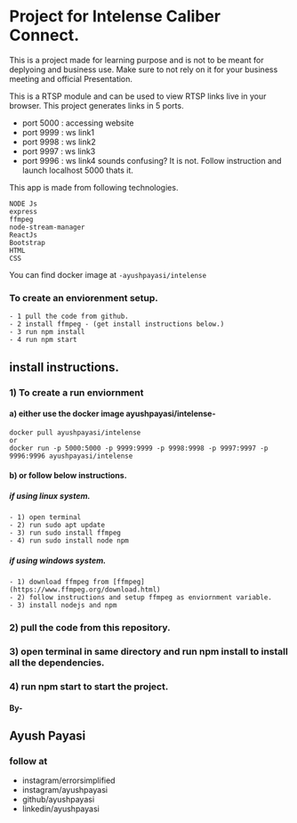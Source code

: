 # Project for Intelense Caliber Connect.

This is a project made for learning purpose and is not to be meant for deplyoing and business use. Make sure to not rely on it for your business meeting and official Presentation.

This is a RTSP module and can be used to view RTSP links live in your browser. This project generates links in 5 ports.
- port 5000 : accessing website
- port 9999 : ws link1
- port 9998 : ws link2
- port 9997 : ws link3
- port 9996 : ws link4
sounds confusing? It is not. Follow instruction and launch localhost 5000 thats it.

This app is made from following technologies.
```
NODE Js
express
ffmpeg
node-stream-manager
ReactJs
Bootstrap
HTML
CSS
```

You can find docker image at `-ayushpayasi/intelense`

### To create an enviorenment setup.

    - 1 pull the code from github.
    - 2 install ffmpeg - (get install instructions below.)
    - 3 run npm install
    - 4 run npm start


## install instructions.

### 1) To create a run enviornment 
#### a) either use the docker image ayushpayasi/intelense-
```
docker pull ayushpayasi/intelense
or 
docker run -p 5000:5000 -p 9999:9999 -p 9998:9998 -p 9997:9997 -p 9996:9996 ayushpayasi/intelense
```
#### b) or follow below instructions.
##### if using linux system.
    - 1) open terminal
    - 2) run sudo apt update
    - 3) run sudo install ffmpeg
    - 4) run sudo install node npm
##### if using windows system.
    - 1) download ffmpeg from [ffmpeg](https://www.ffmpeg.org/download.html)
    - 2) follow instructions and setup ffmpeg as enviornment variable.
    - 3) install nodejs and npm

### 2) pull the code from this repository.
### 3) open terminal in same directory and run npm install to install all the dependencies.
### 4) run npm start to start the project.
#### By-
## Ayush Payasi
### follow at 
- instagram/errorsimplified
- instagram/ayushpayasi
- github/ayushpayasi
- linkedin/ayushpayasi

